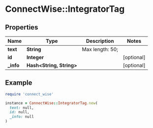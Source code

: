 # ConnectWise::IntegratorTag

## Properties

| Name | Type | Description | Notes |
| ---- | ---- | ----------- | ----- |
| **text** | **String** |  Max length: 50; |  |
| **id** | **Integer** |  | [optional] |
| **_info** | **Hash&lt;String, String&gt;** |  | [optional] |

## Example

```ruby
require 'connect_wise'

instance = ConnectWise::IntegratorTag.new(
  text: null,
  id: null,
  _info: null
)
```

